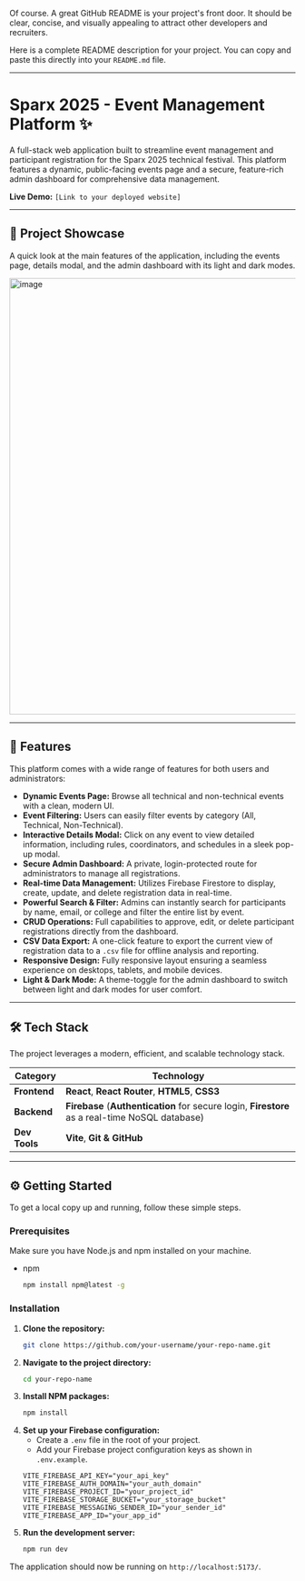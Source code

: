 Of course. A great GitHub README is your project's front door. It should be clear, concise, and visually appealing to attract other developers and recruiters.

Here is a complete README description for your project. You can copy and paste this directly into your `README.md` file.

-----

# Sparx 2025 - Event Management Platform ✨

A full-stack web application built to streamline event management and participant registration for the Sparx 2025 technical festival. This platform features a dynamic, public-facing events page and a secure, feature-rich admin dashboard for comprehensive data management.

**Live Demo:** `[Link to your deployed website]`

-----

## 📸 Project Showcase

A quick look at the main features of the application, including the events page, details modal, and the admin dashboard with its light and dark modes.

<img width="1366" height="768" alt="image" src="https://github.com/user-attachments/assets/d68fff65-91fa-43d3-90ed-8a7b3dfefa9e" />


-----

## 🚀 Features

This platform comes with a wide range of features for both users and administrators:

  * **Dynamic Events Page:** Browse all technical and non-technical events with a clean, modern UI.
  * **Event Filtering:** Users can easily filter events by category (All, Technical, Non-Technical).
  * **Interactive Details Modal:** Click on any event to view detailed information, including rules, coordinators, and schedules in a sleek pop-up modal.
  * **Secure Admin Dashboard:** A private, login-protected route for administrators to manage all registrations.
  * **Real-time Data Management:** Utilizes Firebase Firestore to display, create, update, and delete registration data in real-time.
  * **Powerful Search & Filter:** Admins can instantly search for participants by name, email, or college and filter the entire list by event.
  * **CRUD Operations:** Full capabilities to approve, edit, or delete participant registrations directly from the dashboard.
  * **CSV Data Export:** A one-click feature to export the current view of registration data to a `.csv` file for offline analysis and reporting.
  * **Responsive Design:** Fully responsive layout ensuring a seamless experience on desktops, tablets, and mobile devices.
  * **Light & Dark Mode:** A theme-toggle for the admin dashboard to switch between light and dark modes for user comfort.

-----

## 🛠️ Tech Stack

The project leverages a modern, efficient, and scalable technology stack.

| Category      | Technology                                                                                                                                                                                              |
|---------------|---------------------------------------------------------------------------------------------------------------------------------------------------------------------------------------------------------|
| **Frontend** | **React**, **React Router**, **HTML5**, **CSS3** |
| **Backend** | **Firebase** (**Authentication** for secure login, **Firestore** as a real-time NoSQL database)                                                                                                           |
| **Dev Tools** | **Vite**, **Git & GitHub** |

-----

## ⚙️ Getting Started

To get a local copy up and running, follow these simple steps.

### Prerequisites

Make sure you have Node.js and npm installed on your machine.

  * npm
    ```sh
    npm install npm@latest -g
    ```

### Installation

1.  **Clone the repository:**
    ```sh
    git clone https://github.com/your-username/your-repo-name.git
    ```
2.  **Navigate to the project directory:**
    ```sh
    cd your-repo-name
    ```
3.  **Install NPM packages:**
    ```sh
    npm install
    ```
4.  **Set up your Firebase configuration:**
      * Create a `.env` file in the root of your project.
      * Add your Firebase project configuration keys as shown in `.env.example`.
    <!-- end list -->
    ```env
    VITE_FIREBASE_API_KEY="your_api_key"
    VITE_FIREBASE_AUTH_DOMAIN="your_auth_domain"
    VITE_FIREBASE_PROJECT_ID="your_project_id"
    VITE_FIREBASE_STORAGE_BUCKET="your_storage_bucket"
    VITE_FIREBASE_MESSAGING_SENDER_ID="your_sender_id"
    VITE_FIREBASE_APP_ID="your_app_id"
    ```
5.  **Run the development server:**
    ```sh
    npm run dev
    ```

The application should now be running on `http://localhost:5173/`.
